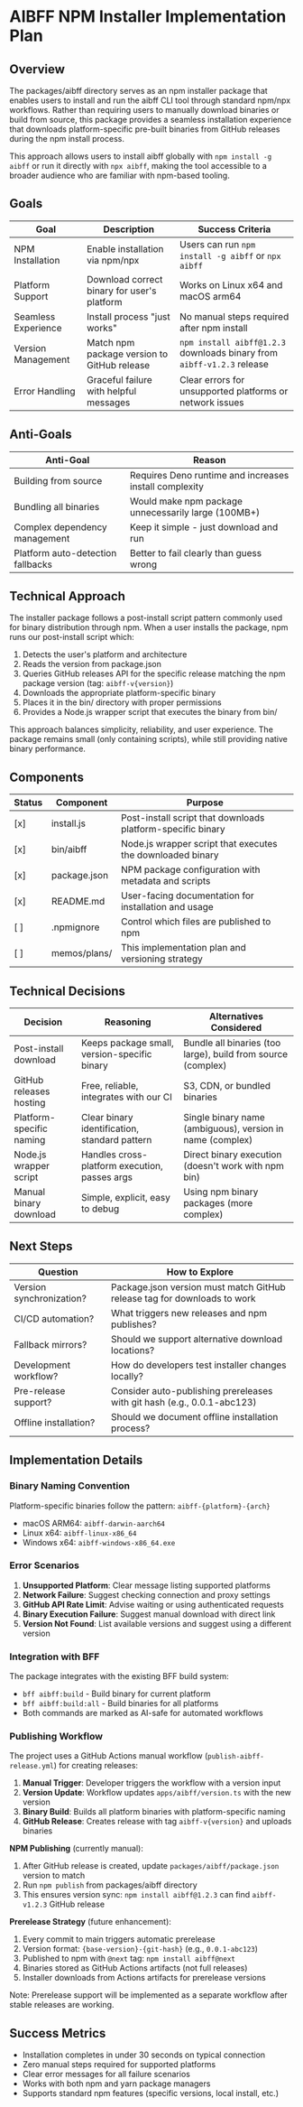 # AIBFF NPM Installer Implementation Plan

## Overview

The packages/aibff directory serves as an npm installer package that enables users to install and run the aibff CLI tool through standard npm/npx workflows. Rather than requiring users to manually download binaries or build from source, this package provides a seamless installation experience that downloads platform-specific pre-built binaries from GitHub releases during the npm install process.

This approach allows users to install aibff globally with `npm install -g aibff` or run it directly with `npx aibff`, making the tool accessible to a broader audience who are familiar with npm-based tooling.

## Goals

| Goal | Description | Success Criteria |
| ---- | ----------- | ---------------- |
| NPM Installation | Enable installation via npm/npx | Users can run `npm install -g aibff` or `npx aibff` |
| Platform Support | Download correct binary for user's platform | Works on Linux x64 and macOS arm64 |
| Seamless Experience | Install process "just works" | No manual steps required after npm install |
| Version Management | Match npm package version to GitHub release | `npm install aibff@1.2.3` downloads binary from `aibff-v1.2.3` release |
| Error Handling | Graceful failure with helpful messages | Clear errors for unsupported platforms or network issues |

## Anti-Goals

| Anti-Goal | Reason |
| --------- | ------ |
| Building from source | Requires Deno runtime and increases install complexity |
| Bundling all binaries | Would make npm package unnecessarily large (100MB+) |
| Complex dependency management | Keep it simple - just download and run |
| Platform auto-detection fallbacks | Better to fail clearly than guess wrong |

## Technical Approach

The installer package follows a post-install script pattern commonly used for binary distribution through npm. When a user installs the package, npm runs our post-install script which:

1. Detects the user's platform and architecture
2. Reads the version from package.json
3. Queries GitHub releases API for the specific release matching the npm package version (tag: `aibff-v{version}`)
4. Downloads the appropriate platform-specific binary
5. Places it in the bin/ directory with proper permissions
6. Provides a Node.js wrapper script that executes the binary from bin/

This approach balances simplicity, reliability, and user experience. The package remains small (only containing scripts), while still providing native binary performance.

## Components

| Status | Component | Purpose |
| ------ | --------- | ------- |
| [x] | install.js | Post-install script that downloads platform-specific binary |
| [x] | bin/aibff | Node.js wrapper script that executes the downloaded binary |
| [x] | package.json | NPM package configuration with metadata and scripts |
| [x] | README.md | User-facing documentation for installation and usage |
| [ ] | .npmignore | Control which files are published to npm |
| [ ] | memos/plans/ | This implementation plan and versioning strategy |

## Technical Decisions

| Decision | Reasoning | Alternatives Considered |
| -------- | --------- | ---------------------- |
| Post-install download | Keeps package small, version-specific binary | Bundle all binaries (too large), build from source (complex) |
| GitHub releases hosting | Free, reliable, integrates with our CI | S3, CDN, or bundled binaries |
| Platform-specific naming | Clear binary identification, standard pattern | Single binary name (ambiguous), version in name (complex) |
| Node.js wrapper script | Handles cross-platform execution, passes args | Direct binary execution (doesn't work with npm bin) |
| Manual binary download | Simple, explicit, easy to debug | Using npm binary packages (more complex) |

## Next Steps

| Question | How to Explore |
| -------- | -------------- |
| Version synchronization? | Package.json version must match GitHub release tag for downloads to work |
| CI/CD automation? | What triggers new releases and npm publishes? |
| Fallback mirrors? | Should we support alternative download locations? |
| Development workflow? | How do developers test installer changes locally? |
| Pre-release support? | Consider auto-publishing prereleases with git hash (e.g., 0.0.1-abc123) |
| Offline installation? | Should we document offline installation process? |

## Implementation Details

### Binary Naming Convention

Platform-specific binaries follow the pattern: `aibff-{platform}-{arch}`
- macOS ARM64: `aibff-darwin-aarch64`
- Linux x64: `aibff-linux-x86_64`
- Windows x64: `aibff-windows-x86_64.exe`

### Error Scenarios

1. **Unsupported Platform**: Clear message listing supported platforms
2. **Network Failure**: Suggest checking connection and proxy settings
3. **GitHub API Rate Limit**: Advise waiting or using authenticated requests
4. **Binary Execution Failure**: Suggest manual download with direct link
5. **Version Not Found**: List available versions and suggest using a different version

### Integration with BFF

The package integrates with the existing BFF build system:
- `bff aibff:build` - Build binary for current platform
- `bff aibff:build:all` - Build binaries for all platforms
- Both commands are marked as AI-safe for automated workflows

### Publishing Workflow

The project uses a GitHub Actions manual workflow (`publish-aibff-release.yml`) for creating releases:

1. **Manual Trigger**: Developer triggers the workflow with a version input
2. **Version Update**: Workflow updates `apps/aibff/version.ts` with the new version
3. **Binary Build**: Builds all platform binaries with platform-specific naming
4. **GitHub Release**: Creates release with tag `aibff-v{version}` and uploads binaries

**NPM Publishing** (currently manual):
1. After GitHub release is created, update `packages/aibff/package.json` version to match
2. Run `npm publish` from packages/aibff directory
3. This ensures version sync: `npm install aibff@1.2.3` can find `aibff-v1.2.3` GitHub release

**Prerelease Strategy** (future enhancement):
1. Every commit to main triggers automatic prerelease
2. Version format: `{base-version}-{git-hash}` (e.g., `0.0.1-abc123`)
3. Published to npm with `@next` tag: `npm install aibff@next`
4. Binaries stored as GitHub Actions artifacts (not full releases)
5. Installer downloads from Actions artifacts for prerelease versions

Note: Prerelease support will be implemented as a separate workflow after stable releases are working.

## Success Metrics

- Installation completes in under 30 seconds on typical connection
- Zero manual steps required for supported platforms
- Clear error messages for all failure scenarios
- Works with both npm and yarn package managers
- Supports standard npm features (specific versions, local install, etc.)
